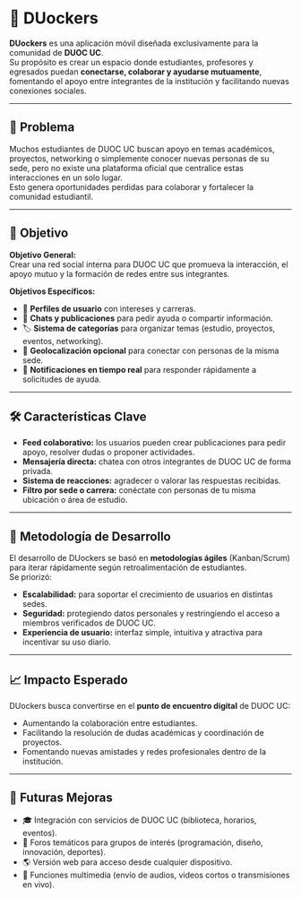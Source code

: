# 🤝 DUockers

**DUockers** es una aplicación móvil diseñada exclusivamente para la comunidad de **DUOC UC**.  
Su propósito es crear un espacio donde estudiantes, profesores y egresados puedan **conectarse, colaborar y ayudarse mutuamente**, fomentando el apoyo entre integrantes de la institución y facilitando nuevas conexiones sociales.

---

## 🧩 Problema

Muchos estudiantes de DUOC UC buscan apoyo en temas académicos, proyectos, networking o simplemente conocer nuevas personas de su sede, pero no existe una plataforma oficial que centralice estas interacciones en un solo lugar.  
Esto genera oportunidades perdidas para colaborar y fortalecer la comunidad estudiantil.

---

## 🎯 Objetivo

**Objetivo General:**  
Crear una red social interna para DUOC UC que promueva la interacción, el apoyo mutuo y la formación de redes entre sus integrantes.

**Objetivos Específicos:**  
- 👤 **Perfiles de usuario** con intereses y carreras.  
- 💬 **Chats y publicaciones** para pedir ayuda o compartir información.  
- 🏷️ **Sistema de categorías** para organizar temas (estudio, proyectos, eventos, networking).  
- 📍 **Geolocalización opcional** para conectar con personas de la misma sede.  
- 🔔 **Notificaciones en tiempo real** para responder rápidamente a solicitudes de ayuda.  

---

## 🛠️ Características Clave

- **Feed colaborativo:** los usuarios pueden crear publicaciones para pedir apoyo, resolver dudas o proponer actividades.  
- **Mensajería directa:** chatea con otros integrantes de DUOC UC de forma privada.  
- **Sistema de reacciones:** agradecer o valorar las respuestas recibidas.  
- **Filtro por sede o carrera:** conéctate con personas de tu misma ubicación o área de estudio.  

---

## 🧪 Metodología de Desarrollo

El desarrollo de DUockers se basó en **metodologías ágiles** (Kanban/Scrum) para iterar rápidamente según retroalimentación de estudiantes.  
Se priorizó:
- **Escalabilidad:** para soportar el crecimiento de usuarios en distintas sedes.  
- **Seguridad:** protegiendo datos personales y restringiendo el acceso a miembros verificados de DUOC UC.  
- **Experiencia de usuario:** interfaz simple, intuitiva y atractiva para incentivar su uso diario.  

---

## 📈 Impacto Esperado

DUockers busca convertirse en el **punto de encuentro digital** de DUOC UC:  
- Aumentando la colaboración entre estudiantes.  
- Facilitando la resolución de dudas académicas y coordinación de proyectos.  
- Fomentando nuevas amistades y redes profesionales dentro de la institución.  

---

## 🔮 Futuras Mejoras

- 🎓 Integración con servicios de DUOC UC (biblioteca, horarios, eventos).  
- 📢 Foros temáticos para grupos de interés (programación, diseño, innovación, deportes).  
- 🌎 Versión web para acceso desde cualquier dispositivo.  
- 🎥 Funciones multimedia (envío de audios, videos cortos o transmisiones en vivo).  
